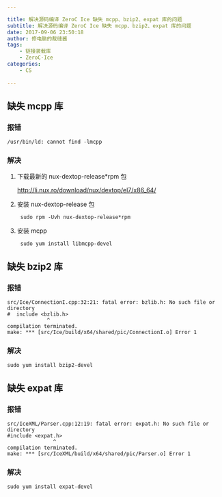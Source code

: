 ```yaml
---

title: 解决源码编译 ZeroC Ice 缺失 mcpp、bzip2、expat 库的问题
subtitle: 解决源码编译 ZeroC Ice 缺失 mcpp、bzip2、expat 库的问题
date: 2017-09-06 23:50:18
author: 修电脑的裁缝酱
tags:
	- 链接装载库
	- ZeroC-Ice
categories: 
	- CS
	
---
```



## 缺失 mcpp 库

### 报错

    /usr/bin/ld: cannot find -lmcpp

### 解决

1. 下载最新的 nux-dextop-release*rpm 包

    <http://li.nux.ro/download/nux/dextop/el7/x86_64/>

2. 安装 nux-dextop-release 包

        sudo rpm -Uvh nux-dextop-release*rpm

3. 安装 mcpp

        sudo yum install libmcpp-devel

<!-- more -->

## 缺失 bzip2 库

### 报错

    src/Ice/ConnectionI.cpp:32:21: fatal error: bzlib.h: No such file or directory
    #  include <bzlib.h>
                 ^
    compilation terminated.
    make: *** [src/Ice/build/x64/shared/pic/ConnectionI.o] Error 1

### 解决

    sudo yum install bzip2-devel

## 缺失 expat 库

### 报错

    src/IceXML/Parser.cpp:12:19: fatal error: expat.h: No such file or directory
    #include <expat.h>
                   ^
    compilation terminated.
    make: *** [src/IceXML/build/x64/shared/pic/Parser.o] Error 1

### 解决

    sudo yum install expat-devel
